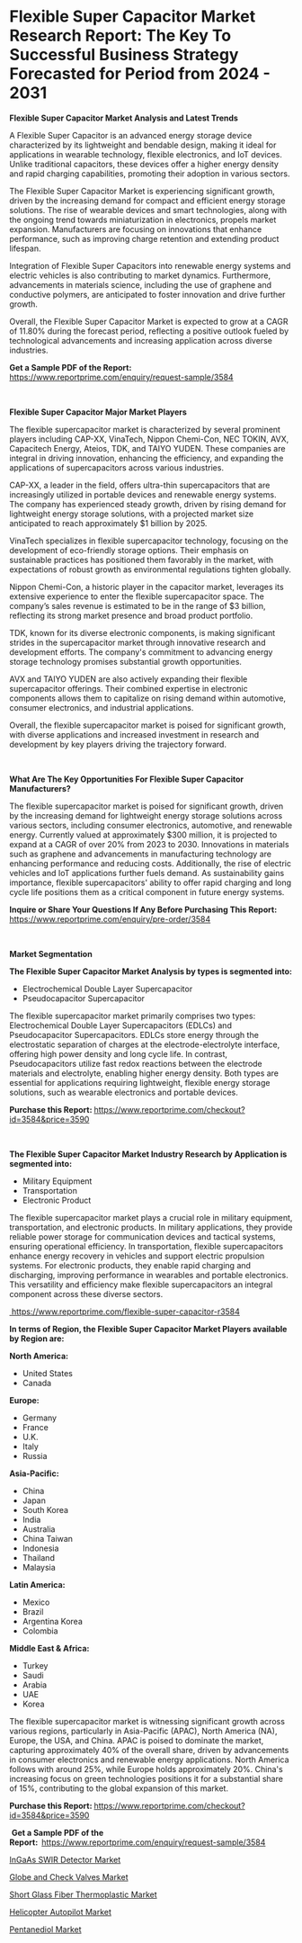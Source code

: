 <p><h1>Flexible Super Capacitor Market Research Report: The Key To Successful Business Strategy Forecasted for Period from 2024 - 2031</h1></p><p><strong>Flexible Super Capacitor Market Analysis and Latest Trends</strong></p>
<p><p>A Flexible Super Capacitor is an advanced energy storage device characterized by its lightweight and bendable design, making it ideal for applications in wearable technology, flexible electronics, and IoT devices. Unlike traditional capacitors, these devices offer a higher energy density and rapid charging capabilities, promoting their adoption in various sectors.</p><p>The Flexible Super Capacitor Market is experiencing significant growth, driven by the increasing demand for compact and efficient energy storage solutions. The rise of wearable devices and smart technologies, along with the ongoing trend towards miniaturization in electronics, propels market expansion. Manufacturers are focusing on innovations that enhance performance, such as improving charge retention and extending product lifespan.</p><p>Integration of Flexible Super Capacitors into renewable energy systems and electric vehicles is also contributing to market dynamics. Furthermore, advancements in materials science, including the use of graphene and conductive polymers, are anticipated to foster innovation and drive further growth.</p><p>Overall, the Flexible Super Capacitor Market is expected to grow at a CAGR of 11.80% during the forecast period, reflecting a positive outlook fueled by technological advancements and increasing application across diverse industries.</p></p>
<p><strong>Get a Sample PDF of the Report:&nbsp;</strong> <a href="https://www.reportprime.com/enquiry/request-sample/3584">https://www.reportprime.com/enquiry/request-sample/3584</a></p>
<p>&nbsp;</p>
<p><strong>Flexible Super Capacitor Major Market Players</strong></p>
<p><p>The flexible supercapacitor market is characterized by several prominent players including CAP-XX, VinaTech, Nippon Chemi-Con, NEC TOKIN, AVX, Capacitech Energy, Ateios, TDK, and TAIYO YUDEN. These companies are integral in driving innovation, enhancing the efficiency, and expanding the applications of supercapacitors across various industries.</p><p>CAP-XX, a leader in the field, offers ultra-thin supercapacitors that are increasingly utilized in portable devices and renewable energy systems. The company has experienced steady growth, driven by rising demand for lightweight energy storage solutions, with a projected market size anticipated to reach approximately $1 billion by 2025.</p><p>VinaTech specializes in flexible supercapacitor technology, focusing on the development of eco-friendly storage options. Their emphasis on sustainable practices has positioned them favorably in the market, with expectations of robust growth as environmental regulations tighten globally.</p><p>Nippon Chemi-Con, a historic player in the capacitor market, leverages its extensive experience to enter the flexible supercapacitor space. The company’s sales revenue is estimated to be in the range of $3 billion, reflecting its strong market presence and broad product portfolio.</p><p>TDK, known for its diverse electronic components, is making significant strides in the supercapacitor market through innovative research and development efforts. The company's commitment to advancing energy storage technology promises substantial growth opportunities.</p><p>AVX and TAIYO YUDEN are also actively expanding their flexible supercapacitor offerings. Their combined expertise in electronic components allows them to capitalize on rising demand within automotive, consumer electronics, and industrial applications.</p><p>Overall, the flexible supercapacitor market is poised for significant growth, with diverse applications and increased investment in research and development by key players driving the trajectory forward.</p></p>
<p>&nbsp;</p>
<p><strong>What Are The Key Opportunities For Flexible Super Capacitor Manufacturers?</strong></p>
<p><p>The flexible supercapacitor market is poised for significant growth, driven by the increasing demand for lightweight energy storage solutions across various sectors, including consumer electronics, automotive, and renewable energy. Currently valued at approximately $300 million, it is projected to expand at a CAGR of over 20% from 2023 to 2030. Innovations in materials such as graphene and advancements in manufacturing technology are enhancing performance and reducing costs. Additionally, the rise of electric vehicles and IoT applications further fuels demand. As sustainability gains importance, flexible supercapacitors' ability to offer rapid charging and long cycle life positions them as a critical component in future energy systems.</p></p>
<p><strong>Inquire or Share Your Questions If Any Before Purchasing This Report:</strong> <a href="https://www.reportprime.com/enquiry/pre-order/3584">https://www.reportprime.com/enquiry/pre-order/3584</a></p>
<p>&nbsp;</p>
<p><strong>Market Segmentation</strong></p>
<p><strong>The Flexible Super Capacitor Market Analysis by types is segmented into:</strong></p>
<p><ul><li>Electrochemical Double Layer Supercapacitor</li><li>Pseudocapacitor Supercapacitor</li></ul></p>
<p><p>The flexible supercapacitor market primarily comprises two types: Electrochemical Double Layer Supercapacitors (EDLCs) and Pseudocapacitor Supercapacitors. EDLCs store energy through the electrostatic separation of charges at the electrode-electrolyte interface, offering high power density and long cycle life. In contrast, Pseudocapacitors utilize fast redox reactions between the electrode materials and electrolyte, enabling higher energy density. Both types are essential for applications requiring lightweight, flexible energy storage solutions, such as wearable electronics and portable devices.</p></p>
<p><strong>Purchase this Report:&nbsp;</strong><a href="https://www.reportprime.com/checkout?id=3584&price=3590">https://www.reportprime.com/checkout?id=3584&price=3590</a></p>
<p>&nbsp;</p>
<p><strong>The Flexible Super Capacitor Market Industry Research by Application is segmented into:</strong></p>
<p><ul><li>Military Equipment</li><li>Transportation</li><li>Electronic Product</li></ul></p>
<p><p>The flexible supercapacitor market plays a crucial role in military equipment, transportation, and electronic products. In military applications, they provide reliable power storage for communication devices and tactical systems, ensuring operational efficiency. In transportation, flexible supercapacitors enhance energy recovery in vehicles and support electric propulsion systems. For electronic products, they enable rapid charging and discharging, improving performance in wearables and portable electronics. This versatility and efficiency make flexible supercapacitors an integral component across these diverse sectors.</p></p>
<p><a href="https://www.reportprime.com/flexible-super-capacitor-r3584">&nbsp;https://www.reportprime.com/flexible-super-capacitor-r3584</a></p>
<p><strong>In terms of Region, the Flexible Super Capacitor Market Players available by Region are:</strong></p>
<p>
    <p> <strong> North America: </strong>
        <ul>
            <li>United States</li>
            <li>Canada</li>
        </ul>
        </p> 
    <p> <strong> Europe: </strong>
        <ul>
            <li>Germany</li>
            <li>France</li>
            <li>U.K.</li>
            <li>Italy</li>
            <li>Russia</li>
        </ul>
        </p> 
    <p> <strong> Asia-Pacific: </strong>
        <ul>
            <li>China</li>
            <li>Japan</li>
            <li>South Korea</li>
            <li>India</li>
            <li>Australia</li>
            <li>China Taiwan</li>
            <li>Indonesia</li>
            <li>Thailand</li>
            <li>Malaysia</li>
        </ul>
        </p> 
    <p> <strong> Latin America: </strong>
        <ul>
            <li>Mexico</li>
            <li>Brazil</li>
            <li>Argentina Korea</li>
            <li>Colombia</li>
        </ul>
        </p> 
    <p> <strong> Middle East & Africa: </strong>
        <ul>
            <li>Turkey</li>
            <li>Saudi</li>
            <li>Arabia</li>
            <li>UAE</li>
            <li>Korea</li>
        </ul>
    </p>
    </p>
<p><p>The flexible supercapacitor market is witnessing significant growth across various regions, particularly in Asia-Pacific (APAC), North America (NA), Europe, the USA, and China. APAC is poised to dominate the market, capturing approximately 40% of the overall share, driven by advancements in consumer electronics and renewable energy applications. North America follows with around 25%, while Europe holds approximately 20%. China's increasing focus on green technologies positions it for a substantial share of 15%, contributing to the global expansion of this market.</p></p>
<p><strong>Purchase this Report: </strong><a href="https://www.reportprime.com/checkout?id=3584&price=3590">https://www.reportprime.com/checkout?id=3584&price=3590</a></p>
<p>&nbsp;<strong>Get a Sample PDF of the Report:&nbsp;&nbsp;</strong><a href="https://www.reportprime.com/enquiry/request-sample/3584">https://www.reportprime.com/enquiry/request-sample/3584</a></p>
<p><strong></strong></p>
<p><p><a href="https://github.com/petbigbeepjn/Market-Research-Report-List-1/blob/main/ingaas-swir-detector-market.md">InGaAs SWIR Detector Market</a></p><p><a href="https://www.linkedin.com/pulse/insights-globe-check-valves-market-size-which-expanding-1zikc?trackingId=BWnLqPkDSlao1ZF5JP8l3Q%3D%3D">Globe and Check Valves Market</a></p><p><a href="https://issuu.com/reportprime-2/docs/short-glass-fiber-thermoplastic-mar_af0e2769e23c5c">Short Glass Fiber Thermoplastic Market</a></p><p><a href="https://github.com/NasrinKhan99/Market-Research-Report-List-1/blob/main/helicopter-autopilot-market.md">Helicopter Autopilot Market</a></p><p><a href="https://issuu.com/reportprime-2/docs/pentanediol-market-size-2030.pptx_fbcb30b1f93579">Pentanediol Market</a></p></p>